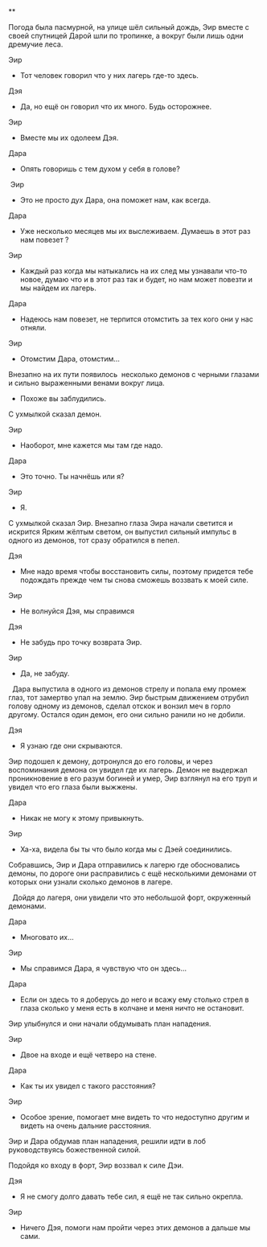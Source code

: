 **

Погода была пасмурной, на улице шёл сильный дождь, Эир вместе с своей спутницей Дарой шли по тропинке, а вокруг были лишь одни дремучие леса.

  

Эир

-   Тот человек говорил что у них лагерь где-то здесь.
    

Дэя

-   Да, но ещё он говорил что их много. Будь осторожнее.
    

Эир

-   Вместе мы их одолеем Дэя.
    

Дара

-   Опять говоришь с тем духом у себя в голове?
    

 Эир

-   Это не просто дух Дара, она поможет нам, как всегда.
    

Дара

-   Уже несколько месяцев мы их выслеживаем. Думаешь в этот раз нам повезет ?
    

Эир

-   Каждый раз когда мы натыкались на их след мы узнавали что-то новое, думаю что и в этот раз так и будет, но нам может повезти и мы найдем их лагерь.
    

Дара

-   Надеюсь нам повезет, не терпится отомстить за тех кого они у нас отняли.
    

Эир

-   Отомстим Дара, отомстим…
    

  

Внезапно на их пути появилось  несколько демонов с черными глазами и сильно выраженными венами вокруг лица.

  

-   Похоже вы заблудились.
    

  

С ухмылкой сказал демон.

  

Эир

-   Наоборот, мне кажется мы там где надо.
    

Дара

-   Это точно. Ты начнёшь или я?
    

Эир

-   Я.
    

С ухмылкой сказал Эир. Внезапно глаза Эира начали светится и искрится Ярким жёлтым светом, он выпустил сильный импульс в одного из демонов, тот сразу обратился в пепел.

  

Дэя

-   Мне надо время чтобы восстановить силы, поэтому придется тебе подождать прежде чем ты снова сможешь воззвать к моей силе.
    

Эир

-   Не волнуйся Дэя, мы справимся
    

  

Дэя

-   Не забудь про точку возврата Эир.
    

Эир

-   Да, не забуду.
    

  

  Дара выпустила в одного из демонов стрелу и попала ему промеж глаз, тот замертво упал на землю. Эир быстрым движением отрубил голову одному из демонов, сделал отскок и вонзил меч в горло другому. Остался один демон, его они сильно ранили но не добили.

Дэя

-   Я узнаю где они скрываются.
    

  

Эир подошел к демону, дотронулся до его головы, и через воспоминания демона он увидел где их лагерь. Демон не выдержал проникновение в его разум богиней и умер, Эир взглянул на его труп и увидел что его глаза были выжжены.

  

Дара

-   Никак не могу к этому привыкнуть.
    

Эир

-   Ха-ха, видела бы ты что было когда мы с Дэей соединились.
    

Собравшись, Эир и Дара отправились к лагерю где обосновались демоны, по дороге они расправились с ещё несколькими демонами от которых они узнали сколько демонов в лагере.

  Дойдя до лагеря, они увидели что это небольшой форт, окруженный демонами. 

  

Дара

-   Многовато их…
    

Эир

-   Мы справимся Дара, я чувствую что он здесь…
    

Дара

-   Если он здесь то я доберусь до него и всажу ему столько стрел в глаза сколько у меня есть в колчане и меня ничто не остановит.
    

  

Эир улыбнулся и они начали обдумывать план нападения.

  

Эир

-   Двое на входе и ещё четверо на стене.
    

Дара

-   Как ты их увидел с такого расстояния?
    

Эир

-   Особое зрение, помогает мне видеть то что недоступно другим и видеть на очень дальние расстояния.
    

  

Эир и Дара обдумав план нападения, решили идти в лоб руководствуясь божественной силой. 

  

Подойдя ко входу в форт, Эир воззвал к силе Дэи.

  

Дэя

-   Я не смогу долго давать тебе сил, я ещё не так сильно окрепла.
    

Эир

-   Ничего Дэя, помоги нам пройти через этих демонов а дальше мы сами.
    

  